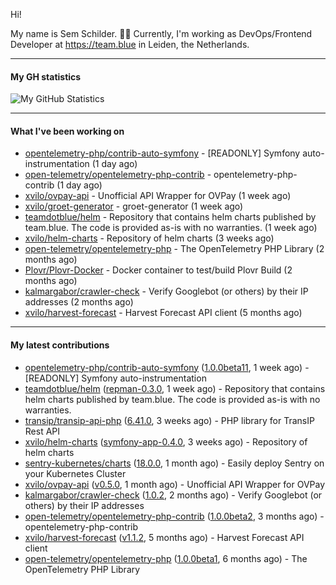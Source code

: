 Hi!

My name is Sem Schilder. 👋🏻 Currently, I'm working as DevOps/Frontend Developer at https://team.blue in Leiden, the Netherlands.

---

#### My GH statistics

![My GitHub Statistics](https://github-readme-stats.vercel.app/api?username=xvilo&show_icons=true&count_private=true&hide_title=true)

---

#### What I've been working on

- [opentelemetry-php/contrib-auto-symfony](https://github.com/opentelemetry-php/contrib-auto-symfony) - [READONLY] Symfony auto-instrumentation (1 day ago)
- [open-telemetry/opentelemetry-php-contrib](https://github.com/open-telemetry/opentelemetry-php-contrib) - opentelemetry-php-contrib (1 day ago)
- [xvilo/ovpay-api](https://github.com/xvilo/ovpay-api) - Unofficial API Wrapper for OVPay (1 week ago)
- [xvilo/groet-generator](https://github.com/xvilo/groet-generator) - groet-generator (1 week ago)
- [teamdotblue/helm](https://github.com/teamdotblue/helm) - Repository that contains helm charts published by team.blue. The code is provided as-is with no warranties. (1 week ago)
- [xvilo/helm-charts](https://github.com/xvilo/helm-charts) - Repository of helm charts (3 weeks ago)
- [open-telemetry/opentelemetry-php](https://github.com/open-telemetry/opentelemetry-php) - The OpenTelemetry PHP Library (2 months ago)
- [Plovr/Plovr-Docker](https://github.com/Plovr/Plovr-Docker) - Docker container to test/build Plovr Build (2 months ago)
- [kalmargabor/crawler-check](https://github.com/kalmargabor/crawler-check) - Verify Googlebot (or others) by their IP addresses (2 months ago)
- [xvilo/harvest-forecast](https://github.com/xvilo/harvest-forecast) - Harvest Forecast API client (5 months ago)

---

#### My latest contributions

- [opentelemetry-php/contrib-auto-symfony](https://github.com/opentelemetry-php/contrib-auto-symfony) ([1.0.0beta11](https://github.com/opentelemetry-php/contrib-auto-symfony/releases/tag/1.0.0beta11), 1 week ago) - [READONLY] Symfony auto-instrumentation
- [teamdotblue/helm](https://github.com/teamdotblue/helm) ([repman-0.3.0](https://github.com/teamdotblue/helm/releases/tag/repman-0.3.0), 1 week ago) - Repository that contains helm charts published by team.blue. The code is provided as-is with no warranties.
- [transip/transip-api-php](https://github.com/transip/transip-api-php) ([6.41.0](https://github.com/transip/transip-api-php/releases/tag/6.41.0), 3 weeks ago) - PHP library for TransIP Rest API
- [xvilo/helm-charts](https://github.com/xvilo/helm-charts) ([symfony-app-0.4.0](https://github.com/xvilo/helm-charts/releases/tag/symfony-app-0.4.0), 3 weeks ago) - Repository of helm charts
- [sentry-kubernetes/charts](https://github.com/sentry-kubernetes/charts) ([18.0.0](https://github.com/sentry-kubernetes/charts/releases/tag/18.0.0), 1 month ago) - Easily deploy Sentry on your Kubernetes Cluster
- [xvilo/ovpay-api](https://github.com/xvilo/ovpay-api) ([v0.5.0](https://github.com/xvilo/ovpay-api/releases/tag/v0.5.0), 1 month ago) - Unofficial API Wrapper for OVPay
- [kalmargabor/crawler-check](https://github.com/kalmargabor/crawler-check) ([1.0.2](https://github.com/kalmargabor/crawler-check/releases/tag/1.0.2), 2 months ago) - Verify Googlebot (or others) by their IP addresses
- [open-telemetry/opentelemetry-php-contrib](https://github.com/open-telemetry/opentelemetry-php-contrib) ([1.0.0beta2](https://github.com/open-telemetry/opentelemetry-php-contrib/releases/tag/1.0.0beta2), 3 months ago) - opentelemetry-php-contrib
- [xvilo/harvest-forecast](https://github.com/xvilo/harvest-forecast) ([v1.1.2](https://github.com/xvilo/harvest-forecast/releases/tag/v1.1.2), 5 months ago) - Harvest Forecast API client
- [open-telemetry/opentelemetry-php](https://github.com/open-telemetry/opentelemetry-php) ([1.0.0beta1](https://github.com/open-telemetry/opentelemetry-php/releases/tag/1.0.0beta1), 6 months ago) - The OpenTelemetry PHP Library
